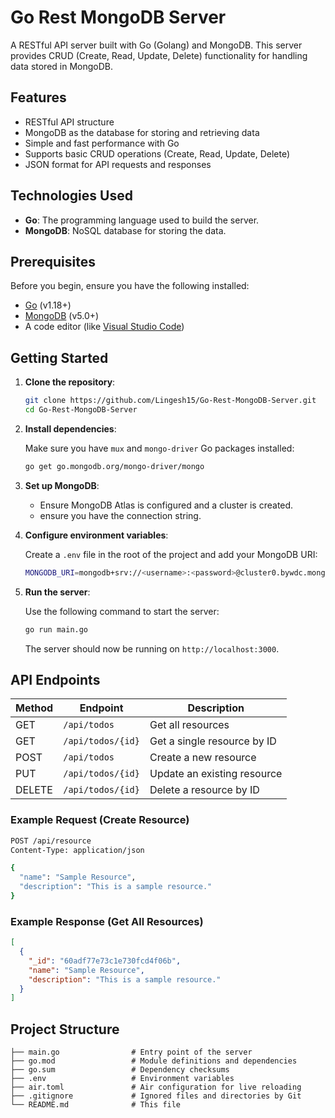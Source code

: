 
# Go Rest MongoDB Server

A RESTful API server built with Go (Golang) and MongoDB. This server provides CRUD (Create, Read, Update, Delete) functionality for handling data stored in MongoDB. 

## Features

- RESTful API structure
- MongoDB as the database for storing and retrieving data
- Simple and fast performance with Go
- Supports basic CRUD operations (Create, Read, Update, Delete)
- JSON format for API requests and responses

## Technologies Used

- **Go**: The programming language used to build the server.
- **MongoDB**: NoSQL database for storing the data.

## Prerequisites

Before you begin, ensure you have the following installed:

- [Go](https://golang.org/dl/) (v1.18+)
- [MongoDB](https://www.mongodb.com/try/download/community) (v5.0+)
- A code editor (like [Visual Studio Code](https://code.visualstudio.com/))

## Getting Started

1. **Clone the repository**:

   ```bash
   git clone https://github.com/Lingesh15/Go-Rest-MongoDB-Server.git
   cd Go-Rest-MongoDB-Server
   ```

2. **Install dependencies**:

   Make sure you have `mux` and `mongo-driver` Go packages installed:

   ```bash
   go get go.mongodb.org/mongo-driver/mongo
   ```

3. **Set up MongoDB**:

   - Ensure MongoDB Atlas is configured and a cluster is created.
   -  ensure you have the connection string.

4. **Configure environment variables**:

   Create a `.env` file in the root of the project and add your MongoDB URI:

   ```bash
   MONGODB_URI=mongodb+srv://<username>:<password>@cluster0.bywdc.mongodb.net/?retryWrites=true&w=majority&appName=Cluster0
   ```

5. **Run the server**:

   Use the following command to start the server:

   ```bash
   go run main.go
   ```

   The server should now be running on `http://localhost:3000`.

## API Endpoints

| Method | Endpoint         | Description                   |
|--------|------------------|-------------------------------|
| GET    | `/api/todos`   | Get all resources             |
| GET    | `/api/todos/{id}` | Get a single resource by ID  |
| POST   | `/api/todos`   | Create a new resource         |
| PUT    | `/api/todos/{id}` | Update an existing resource |
| DELETE | `/api/todos/{id}` | Delete a resource by ID      |

### Example Request (Create Resource)

```bash
POST /api/resource
Content-Type: application/json

{
  "name": "Sample Resource",
  "description": "This is a sample resource."
}
```

### Example Response (Get All Resources)

```json
[
  {
    "_id": "60adf77e73c1e730fcd4f06b",
    "name": "Sample Resource",
    "description": "This is a sample resource."
  }
]
```

## Project Structure

```
├── main.go                # Entry point of the server
├── go.mod                 # Module definitions and dependencies
├── go.sum                 # Dependency checksums
├── .env                   # Environment variables
├── air.toml               # Air configuration for live reloading
├── .gitignore             # Ignored files and directories by Git
└── README.md              # This file
```



